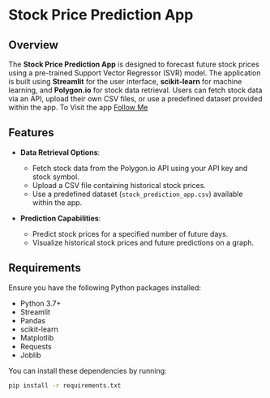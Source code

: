 # Stock Price Prediction App

## Overview

The **Stock Price Prediction App** is designed to forecast future stock prices using a pre-trained Support Vector Regressor (SVR) model. The application is built using **Streamlit** for the user interface, **scikit-learn** for machine learning, and **Polygon.io** for stock data retrieval. Users can fetch stock data via an API, upload their own CSV files, or use a predefined dataset provided within the app.
To Visit the app [Follow Me]()
## Features

- **Data Retrieval Options**:
  - Fetch stock data from the Polygon.io API using your API key and stock symbol.
  - Upload a CSV file containing historical stock prices.
  - Use a predefined dataset (`stock_prediction_app.csv`) available within the app.

- **Prediction Capabilities**:
  - Predict stock prices for a specified number of future days.
  - Visualize historical stock prices and future predictions on a graph.

## Requirements

Ensure you have the following Python packages installed:

- Python 3.7+
- Streamlit
- Pandas
- scikit-learn
- Matplotlib
- Requests
- Joblib

You can install these dependencies by running:

```bash
pip install -r requirements.txt
